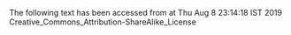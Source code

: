 The following text has been accessed from at Thu Aug 8 23:14:18 IST 2019
Creative_Commons_Attribution-ShareAlike_License
